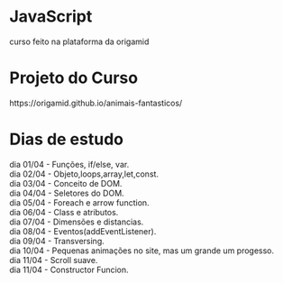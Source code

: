# JavaScript
curso feito na plataforma da origamid

<h1>Projeto do Curso</h1>
https://origamid.github.io/animais-fantasticos/

<h1>Dias de estudo</h1>
dia 01/04 - Funções, if/else, var. </br>
dia 02/04 - Objeto,loops,array,let,const. </br>
dia 03/04 - Conceito de DOM. </br>
dia 04/04 - Seletores do DOM. </br>
dia 05/04 - Foreach e arrow function.</br>
dia 06/04 - Class e atributos.</br>
dia 07/04 - Dimensões e distancias.</br>
dia 08/04 - Eventos(addEventListener).</br>
dia 09/04 - Transversing.</br>
dia 10/04 - Pequenas animações no site, mas um grande um progesso.</br>
dia 11/04 - Scroll suave.</br>
dia 11/04 - Constructor Funcion.</br>

